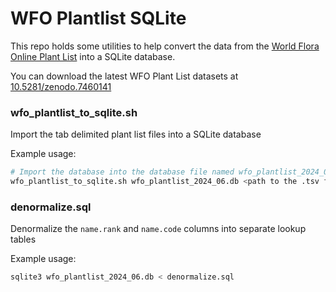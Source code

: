 # WFO Plantlist SQLite

This repo holds some utilities to help convert the data from the [World Flora Online Plant List](https://wfoplantlist.org) into a SQLite database.

You can download the latest WFO Plant List datasets at [10.5281/zenodo.7460141](https://doi.org/10.5281/zenodo.7460141)

### wfo_plantlist_to_sqlite.sh

Import the tab delimited plant list files into a SQLite database


Example usage:
```sh
# Import the database into the database file named wfo_plantlist_2024_06.db
wfo_plantlist_to_sqlite.sh wfo_plantlist_2024_06.db <path to the .tsv files>
```

### denormalize.sql

Denormalize the `name.rank` and `name.code` columns into separate lookup tables

Example usage:

```sh
sqlite3 wfo_plantlist_2024_06.db < denormalize.sql
```
